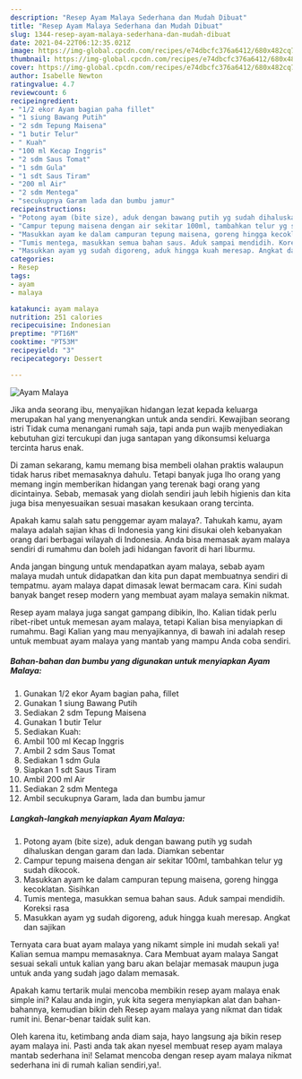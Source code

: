 ```yaml
---
description: "Resep Ayam Malaya Sederhana dan Mudah Dibuat"
title: "Resep Ayam Malaya Sederhana dan Mudah Dibuat"
slug: 1344-resep-ayam-malaya-sederhana-dan-mudah-dibuat
date: 2021-04-22T06:12:35.021Z
image: https://img-global.cpcdn.com/recipes/e74dbcfc376a6412/680x482cq70/ayam-malaya-foto-resep-utama.jpg
thumbnail: https://img-global.cpcdn.com/recipes/e74dbcfc376a6412/680x482cq70/ayam-malaya-foto-resep-utama.jpg
cover: https://img-global.cpcdn.com/recipes/e74dbcfc376a6412/680x482cq70/ayam-malaya-foto-resep-utama.jpg
author: Isabelle Newton
ratingvalue: 4.7
reviewcount: 6
recipeingredient:
- "1/2 ekor Ayam bagian paha fillet"
- "1 siung Bawang Putih"
- "2 sdm Tepung Maisena"
- "1 butir Telur"
- " Kuah"
- "100 ml Kecap Inggris"
- "2 sdm Saus Tomat"
- "1 sdm Gula"
- "1 sdt Saus Tiram"
- "200 ml Air"
- "2 sdm Mentega"
- "secukupnya Garam lada dan bumbu jamur"
recipeinstructions:
- "Potong ayam (bite size), aduk dengan bawang putih yg sudah dihaluskan dengan garam dan lada. Diamkan sebentar"
- "Campur tepung maisena dengan air sekitar 100ml, tambahkan telur yg sudah dikocok."
- "Masukkan ayam ke dalam campuran tepung maisena, goreng hingga kecoklatan. Sisihkan"
- "Tumis mentega, masukkan semua bahan saus. Aduk sampai mendidih. Koreksi rasa"
- "Masukkan ayam yg sudah digoreng, aduk hingga kuah meresap. Angkat dan sajikan"
categories:
- Resep
tags:
- ayam
- malaya

katakunci: ayam malaya 
nutrition: 251 calories
recipecuisine: Indonesian
preptime: "PT16M"
cooktime: "PT53M"
recipeyield: "3"
recipecategory: Dessert

---
```



![Ayam Malaya](https://img-global.cpcdn.com/recipes/e74dbcfc376a6412/680x482cq70/ayam-malaya-foto-resep-utama.jpg)

Jika anda seorang ibu, menyajikan hidangan lezat kepada keluarga merupakan hal yang menyenangkan untuk anda sendiri. Kewajiban seorang istri Tidak cuma menangani rumah saja, tapi anda pun wajib menyediakan kebutuhan gizi tercukupi dan juga santapan yang dikonsumsi keluarga tercinta harus enak.

Di zaman  sekarang, kamu memang bisa membeli olahan praktis walaupun tidak harus ribet memasaknya dahulu. Tetapi banyak juga lho orang yang memang ingin memberikan hidangan yang terenak bagi orang yang dicintainya. Sebab, memasak yang diolah sendiri jauh lebih higienis dan kita juga bisa menyesuaikan sesuai masakan kesukaan orang tercinta. 



Apakah kamu salah satu penggemar ayam malaya?. Tahukah kamu, ayam malaya adalah sajian khas di Indonesia yang kini disukai oleh kebanyakan orang dari berbagai wilayah di Indonesia. Anda bisa memasak ayam malaya sendiri di rumahmu dan boleh jadi hidangan favorit di hari liburmu.

Anda jangan bingung untuk mendapatkan ayam malaya, sebab ayam malaya mudah untuk didapatkan dan kita pun dapat membuatnya sendiri di tempatmu. ayam malaya dapat dimasak lewat bermacam cara. Kini sudah banyak banget resep modern yang membuat ayam malaya semakin nikmat.

Resep ayam malaya juga sangat gampang dibikin, lho. Kalian tidak perlu ribet-ribet untuk memesan ayam malaya, tetapi Kalian bisa menyiapkan di rumahmu. Bagi Kalian yang mau menyajikannya, di bawah ini adalah resep untuk membuat ayam malaya yang mantab yang mampu Anda coba sendiri.

<!--inarticleads1-->

##### Bahan-bahan dan bumbu yang digunakan untuk menyiapkan Ayam Malaya:

1. Gunakan 1/2 ekor Ayam bagian paha, fillet
1. Gunakan 1 siung Bawang Putih
1. Sediakan 2 sdm Tepung Maisena
1. Gunakan 1 butir Telur
1. Sediakan  Kuah:
1. Ambil 100 ml Kecap Inggris
1. Ambil 2 sdm Saus Tomat
1. Sediakan 1 sdm Gula
1. Siapkan 1 sdt Saus Tiram
1. Ambil 200 ml Air
1. Sediakan 2 sdm Mentega
1. Ambil secukupnya Garam, lada dan bumbu jamur




<!--inarticleads2-->

##### Langkah-langkah menyiapkan Ayam Malaya:

1. Potong ayam (bite size), aduk dengan bawang putih yg sudah dihaluskan dengan garam dan lada. Diamkan sebentar
1. Campur tepung maisena dengan air sekitar 100ml, tambahkan telur yg sudah dikocok.
1. Masukkan ayam ke dalam campuran tepung maisena, goreng hingga kecoklatan. Sisihkan
1. Tumis mentega, masukkan semua bahan saus. Aduk sampai mendidih. Koreksi rasa
1. Masukkan ayam yg sudah digoreng, aduk hingga kuah meresap. Angkat dan sajikan




Ternyata cara buat ayam malaya yang nikamt simple ini mudah sekali ya! Kalian semua mampu memasaknya. Cara Membuat ayam malaya Sangat sesuai sekali untuk kalian yang baru akan belajar memasak maupun juga untuk anda yang sudah jago dalam memasak.

Apakah kamu tertarik mulai mencoba membikin resep ayam malaya enak simple ini? Kalau anda ingin, yuk kita segera menyiapkan alat dan bahan-bahannya, kemudian bikin deh Resep ayam malaya yang nikmat dan tidak rumit ini. Benar-benar taidak sulit kan. 

Oleh karena itu, ketimbang anda diam saja, hayo langsung aja bikin resep ayam malaya ini. Pasti anda tak akan nyesel membuat resep ayam malaya mantab sederhana ini! Selamat mencoba dengan resep ayam malaya nikmat sederhana ini di rumah kalian sendiri,ya!.

